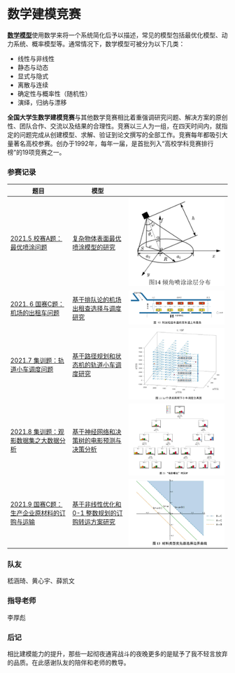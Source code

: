 # 数学建模竞赛

[**数学模型**](https://zh.wikipedia.org/zh-cn/数学模型)使用数学来将一个系统简化后予以描述，常见的模型包括最优化模型、动力系统、概率模型等。通常情况下，数学模型可被分为以下几类：

- 线性与非线性
- 静态与动态
- 显式与隐式
- 离散与连续
- 确定性与概率性（随机性）
- 演绎，归纳与漂移

**全国大学生数学建模竞赛**与其他数学竞赛相比着重强调研究问题、解决方案的原创性、团队合作、交流以及结果的合理性。竞赛以三人为一组，在四天时间内，就指定的问题完成从创建模型、求解、验证到论文撰写的全部工作。竞赛每年都吸引大量著名高校参赛。创办于1992年，每年一届，是首批列入“高校学科竞赛排行榜”的19项竞赛之一。

### 参赛记录

| 题目                                                         | 模型                                                         |                      |
| ------------------------------------------------------------ | ------------------------------------------------------------ | -------------------- |
| [2021.5 校赛A题：最优喷涂问题](./第21届校赛A题：最优喷涂问题/A题：最优喷涂问题.pdf) | [复杂物体表面最优喷涂模型的研究](./第21届校赛A题：最优喷涂问题/复杂物体表面最优喷涂模型的研究.pdf) | ![demo](./pic/2.png) |
| [2021. 6 国赛C题：机场的出租车问题](./2019国赛C题：机场的出租车问题/CUMCM-2019-Problem-C-Chinese.pdf) | [基于排队论的机场出租查选择与调度研究](./2019国赛C题：机场的出租车问题/基于排队论的机场出租查选择与调度研究.pdf) | ![demo](./pic/1.png) |
| [2021.7 集训题：轨道小车调度问题](./第一轮集训问题：轨道小车调度问题/赛题设计：轨道小车调度问题.pdf) | [基于路径规划和状态机的轨道小车调度研究](./第一轮集训问题：轨道小车调度问题/基于路径规划和状态机的轨道小车调度研究.pdf) | ![demo](./pic/3.png) |
| [2021.8 集训题：观影数据集之大数据分析](./第二轮集训问题：观影数据集之大数据分析/观影数据集之大数据分析.pdf) | [基于神经网络和决策树的电影预测与决策分析](./第二轮集训问题：观影数据集之大数据分析/基于神经网络和决策树的电影预测与决策分析.pdf) | ![demo](./pic/4.png) |
| [2021.9 国赛C题：生产企业原材料的订购与运输](./2021国赛C题：生产企业原材料的订购与运输/CUMCM2021-C.pdf) | [基于非线性优化和 0-1 整数规划的订购转运方案研究](./2021国赛C题：生产企业原材料的订购与运输/基于非线性优化和0-1整数规划的订购转运方案研究.pdf) | ![demo](./pic/5.png) |

### 队友

嵇涵琦、黄心宇、薛凯文

### 指导老师

李厚彪

### 后记

相比建模能力的提升，那些一起彻夜通宵战斗的夜晚更多的是赋予了我不轻言放弃的品质。在此感谢队友的陪伴和老师的教导。